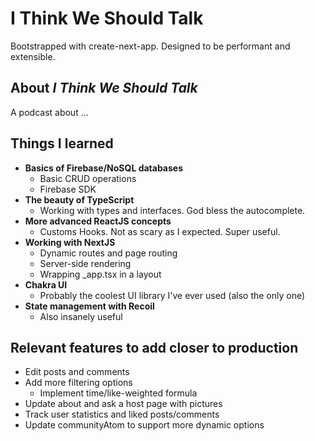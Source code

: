 # I Think We Should Talk

Bootstrapped with create-next-app. Designed to be performant and extensible.

## About _I Think We Should Talk_

A podcast about ...

## Things I learned

- **Basics of Firebase/NoSQL databases**
  - Basic CRUD operations
  - Firebase SDK
- **The beauty of TypeScript**
  - Working with types and interfaces. God bless the autocomplete.
- **More advanced ReactJS concepts**
  - Customs Hooks. Not as scary as I expected. Super useful.
- **Working with NextJS**
  - Dynamic routes and page routing
  - Server-side rendering
  - Wrapping \_app.tsx in a layout
- **Chakra UI**
  - Probably the coolest UI library I've ever used (also the only one)
- **State management with Recoil**
  - Also insanely useful

## Relevant features to add closer to production

- Edit posts and comments
- Add more filtering options
  - Implement time/like-weighted formula
- Update about and ask a host page with pictures
- Track user statistics and liked posts/comments
- Update communityAtom to support more dynamic options
